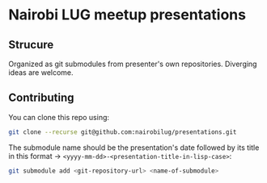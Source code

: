 # Nairobi LUG meetup presentations


## Strucure
Organized as git submodules from presenter's own repositories.
Diverging ideas are welcome.

## Contributing

You can clone this repo using:

```sh
git clone --recurse git@github.com:nairobilug/presentations.git
```

The submodule name should be the presentation's date followed by its title in this format -> `<yyyy-mm-dd>-<presentation-title-in-lisp-case>`:

```sh
git submodule add <git-repository-url> <name-of-submodule>
```
